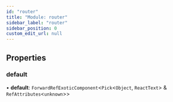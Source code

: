 ```yaml
---
id: "router"
title: "Module: router"
sidebar_label: "router"
sidebar_position: 0
custom_edit_url: null
---
```


## Properties

### default

• **default**: `ForwardRefExoticComponent`<`Pick`<`Object`, `ReactText`\> & `RefAttributes`<`unknown`\>\>
